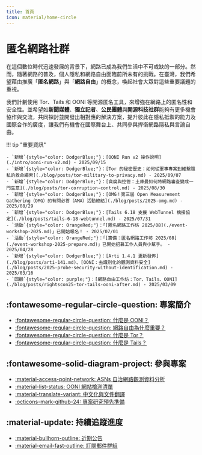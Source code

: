 ```yaml
---
title: 首頁
icon: material/home-circle
---
```

# 匿名網路社群

在這個數位時代迅速發展的背景下，網路已成為我們生活中不可或缺的一部分。然而，隨著網路的普及，個人隱私和網路自由面臨前所未有的挑戰。在臺灣，我們希望藉由推廣「**匿名網路**」與「**網路自由**」的概念，喚起社會大眾對這些重要議題的重視。

我們計劃使用 Tor、Tails 和 OONI 等開源匿名工具，來增強在網路上的匿名性和安全性。並希望如**新聞媒體**、**獨立記者**、**公民團體**與**開源科技社群**能夠有更多機會協作與交流，共同探討並開發出相對應的解決方案，提升彼此在隱私抵禦的能力及國際合作的廣度，讓我們有機會在國際舞台上、共同參與捍衛網路隱私與言論自由。

!!! tip "重要資訊"

    - `新增`{style="color: DodgerBlue;"}：[OONI Run v2 操作說明](./intro/ooni-run-v2.md) - 2025/09/15
    - `新增`{style="color: DodgerBlue;"}：[Tor 的秘密歷史：如何從軍事專案到維繫隱私的救命繩索](./blog/posts/tor-military-to-privacy.md) - 2025/09/07
    - `新增`{style="color: DodgerBlue;"}：[貪腐與控管：土庫曼如何將網路審查變成一門生意](./blog/posts/tor-corruption-control.md) - 2025/08/30
    - `新增`{style="color: DodgerBlue;"}：[OMG！第三屆 Open Measurement Gathering（OMG）的有問必答（AMA）活動總結](./blog/posts/2025-omg.md) - 2025/08/29
    - `新增`{style="color: DodgerBlue;"}：[Tails 6.18 支援 WebTunnel 橋接協定](./blog/posts/tails-6-18-webtunnel.md) - 2025/07/31
    - `活動`{style="color: OrangeRed;"}：「[匿名網路工作坊 2025/08](./event-workshop-2025.md)」已開始報名！ - 2025/07/01
    - `活動`{style="color: OrangeRed;"}：「[籌備：匿名網路工作坊 2025/08](./event-workshop-2025-prepare.md)」已開始招募工作人員與小幫手。 - 2025/04/28
    - `新增`{style="color: DodgerBlue;"}：[Arti 1.4.1 更新發佈](./blog/posts/arti-141.md)、[OONI：去識別化的觀測資料安全](./blog/posts/2025-probe-security-without-identification.md) - 2025/03/16
    - `回顧`{style="color: purple;"}：[網路自由工作坊：Tor、Tails、OONI](./blog/posts/rightscon25-tor-tails-ooni-after.md) - 2025/03/09

## :fontawesome-regular-circle-question: 專案簡介

<div class="grid cards" markdown>

- [:fontawesome-regular-circle-question: 什麼是 OONI？](./what-is-ooni.md)
- [:fontawesome-regular-circle-question: 網路自由為什麼重要？](./internet-freedom-matter.md)
- [:fontawesome-regular-circle-question: 什麼是 Tor？](./what-is-tor.md)
- [:fontawesome-regular-circle-question: 什麼是 Tails？](./what-is-tails.md)

</div>

## :fontawesome-solid-diagram-project: 參與專案

<div class="grid cards" markdown>

- [:material-access-point-network: ASNs 自治網路觀測資料分析](./ooni-asns-coverage.md)
- [:material-list-status: OONI 網站檢測清單](./ooni-weblists.md)
- [:material-translate-variant: 中文化與文件翻譯](./ooni-i18n.md)
- [:octicons-mark-github-24: 專案研究預先準備](./setup-repo.md)

</div>

## :material-update: 持續追蹤進度

<div class="grid cards" markdown>

- [:material-bullhorn-outline: 近期公告](./blog/index.md)
- [:material-email-fast-outline: 訂閱郵件群組](./contact.md)

</div>
